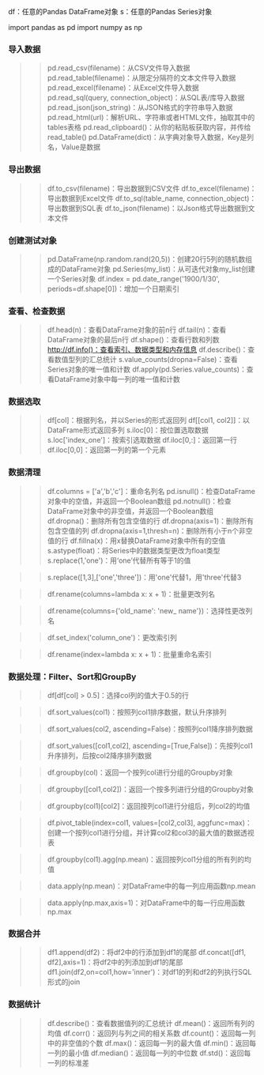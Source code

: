df：任意的Pandas DataFrame对象
s：任意的Pandas Series对象

import pandas as pd
import numpy as np

### 导入数据
>> pd.read_csv(filename)：从CSV文件导入数据
>> pd.read_table(filename)：从限定分隔符的文本文件导入数据
>> pd.read_excel(filename)：从Excel文件导入数据
>> pd.read_sql(query, connection_object)：从SQL表/库导入数据
>> pd.read_json(json_string)：从JSON格式的字符串导入数据
>> pd.read_html(url)：解析URL、字符串或者HTML文件，抽取其中的tables表格
>> pd.read_clipboard()：从你的粘贴板获取内容，并传给read_table()
>> pd.DataFrame(dict)：从字典对象导入数据，Key是列名，Value是数据

### 导出数据
>> df.to_csv(filename)：导出数据到CSV文件
>> df.to_excel(filename)：导出数据到Excel文件
>> df.to_sql(table_name, connection_object)：导出数据到SQL表
>> df.to_json(filename)：以Json格式导出数据到文本文件

### 创建测试对象
>> pd.DataFrame(np.random.rand(20,5))：创建20行5列的随机数组成的DataFrame对象
>> pd.Series(my_list)：从可迭代对象my_list创建一个Series对象
>> df.index = pd.date_range('1900/1/30', periods=df.shape[0])：增加一个日期索引

### 查看、检查数据
>> df.head(n)：查看DataFrame对象的前n行
>> df.tail(n)：查看DataFrame对象的最后n行
>> df.shape()：查看行数和列数
>> http://df.info()：查看索引、数据类型和内存信息
>> df.describe()：查看数值型列的汇总统计
>> s.value_counts(dropna=False)：查看Series对象的唯一值和计数
>> df.apply(pd.Series.value_counts)：查看DataFrame对象中每一列的唯一值和计数

### 数据选取
>> df[col]：根据列名，并以Series的形式返回列
>> df[[col1, col2]]：以DataFrame形式返回多列
>> s.iloc[0]：按位置选取数据
>> s.loc['index_one']：按索引选取数据
>> df.iloc[0,:]：返回第一行
>> df.iloc[0,0]：返回第一列的第一个元素

### 数据清理
>> df.columns = ['a','b','c']：重命名列名
>> pd.isnull()：检查DataFrame对象中的空值，并返回一个Boolean数组
>> pd.notnull()：检查DataFrame对象中的非空值，并返回一个Boolean数组
>> df.dropna()：删除所有包含空值的行
>> df.dropna(axis=1)：删除所有包含空值的列
>> df.dropna(axis=1,thresh=n)：删除所有小于n个非空值的行
>> df.fillna(x)：用x替换DataFrame对象中所有的空值
>> s.astype(float)：将Series中的数据类型更改为float类型
>> s.replace(1,'one')：用‘one’代替所有等于1的值

>> s.replace([1,3],['one','three'])：用'one'代替1，用'three'代替3

>> df.rename(columns=lambda x: x + 1)：批量更改列名

>> df.rename(columns={'old_name': 'new_ name'})：选择性更改列名

>> df.set_index('column_one')：更改索引列

>> df.rename(index=lambda x: x + 1)：批量重命名索引

### 数据处理：Filter、Sort和GroupBy

>> df[df[col] > 0.5]：选择col列的值大于0.5的行

>> df.sort_values(col1)：按照列col1排序数据，默认升序排列

>> df.sort_values(col2, ascending=False)：按照列col1降序排列数据

>> df.sort_values([col1,col2], ascending=[True,False])：先按列col1升序排列，后按col2降序排列数据

>> df.groupby(col)：返回一个按列col进行分组的Groupby对象

>> df.groupby([col1,col2])：返回一个按多列进行分组的Groupby对象

>> df.groupby(col1)[col2]：返回按列col1进行分组后，列col2的均值

>> df.pivot_table(index=col1, values=[col2,col3], aggfunc=max)：创建一个按列col1进行分组，并计算col2和col3的最大值的数据透视表

>> df.groupby(col1).agg(np.mean)：返回按列col1分组的所有列的均值

>> data.apply(np.mean)：对DataFrame中的每一列应用函数np.mean

>> data.apply(np.max,axis=1)：对DataFrame中的每一行应用函数np.max


### 数据合并
>> df1.append(df2)：将df2中的行添加到df1的尾部
>> df.concat([df1, df2],axis=1)：将df2中的列添加到df1的尾部
>> df1.join(df2,on=col1,how='inner')：对df1的列和df2的列执行SQL形式的join

### 数据统计
>> df.describe()：查看数据值列的汇总统计
>> df.mean()：返回所有列的均值
>> df.corr()：返回列与列之间的相关系数
>> df.count()：返回每一列中的非空值的个数
>> df.max()：返回每一列的最大值
>> df.min()：返回每一列的最小值
>> df.median()：返回每一列的中位数
>> df.std()：返回每一列的标准差